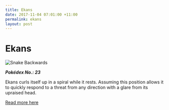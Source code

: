 ```yaml
---
title: Ekans
date: 2017-11-04 07:01:00 +11:00
permalink: ekans
layout: post
---
```


# Ekans

![Snake Backwards](https://assets.pokemon.com/assets/cms2/img/pokedex/full/023.png)

**_Pokédex No.: 23_**

Ekans curls itself up in a spiral while it rests. Assuming this position allows it to quickly respond to a threat from any direction with a glare from its upraised head.

[Read more here](https://www.pokemon.com/au/pokedex/ekans)
